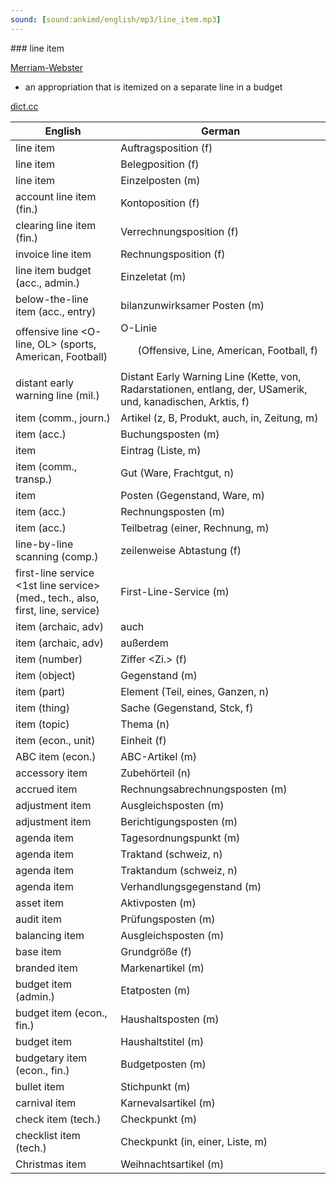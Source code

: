 ```yaml
---
sound: [sound:ankimd/english/mp3/line_item.mp3]
---
```


\### line item

[Merriam-Webster](https://www.merriam-webster.com/dictionary/line+item)

- an appropriation that is itemized on a separate line in a budget

[dict.cc](https://www.dict.cc/line+item)

| English        | German       |
| -------------- | ------------ |
| line item | Auftragsposition (f) |
| line item | Belegposition (f) |
| line item | Einzelposten (m) |
| account line item (fin.) | Kontoposition (f) |
| clearing line item (fin.) | Verrechnungsposition (f) |
| invoice line item | Rechnungsposition (f) |
| line item budget (acc., admin.) | Einzeletat (m) |
| below-the-line item (acc., entry) | bilanzunwirksamer Posten (m) |
| offensive line <O-line, OL> (sports, American, Football) | O-Linie <OL> (Offensive, Line, American, Football, f) |
| distant early warning line <DEW line> (mil.) | Distant Early Warning Line <DEW-Line> (Kette, von, Radarstationen, entlang, der, USamerik, und, kanadischen, Arktis, f) |
| item (comm., journ.) | Artikel (z, B, Produkt, auch, in, Zeitung, m) |
| item (acc.) | Buchungsposten (m) |
| item | Eintrag (Liste, m) |
| item (comm., transp.) | Gut (Ware, Frachtgut, n) |
| item | Posten (Gegenstand, Ware, m) |
| item (acc.) | Rechnungsposten (m) |
| item (acc.) | Teilbetrag (einer, Rechnung, m) |
| line-by-line scanning (comp.) | zeilenweise Abtastung (f) |
| first-line service <1st line service> (med., tech., also, first, line, service) | First-Line-Service (m) |
| item (archaic, adv) | auch |
| item (archaic, adv) | außerdem |
| item (number) | Ziffer <Zi.> (f) |
| item (object) | Gegenstand (m) |
| item (part) | Element (Teil, eines, Ganzen, n) |
| item (thing) | Sache (Gegenstand, Stck, f) |
| item (topic) | Thema (n) |
| item (econ., unit) | Einheit (f) |
| ABC item (econ.) | ABC-Artikel (m) |
| accessory item | Zubehörteil (n) |
| accrued item | Rechnungsabrechnungsposten (m) |
| adjustment item | Ausgleichsposten (m) |
| adjustment item | Berichtigungsposten (m) |
| agenda item | Tagesordnungspunkt <TOP> (m) |
| agenda item | Traktand (schweiz, n) |
| agenda item | Traktandum (schweiz, n) |
| agenda item | Verhandlungsgegenstand (m) |
| asset item | Aktivposten (m) |
| audit item | Prüfungsposten (m) |
| balancing item | Ausgleichsposten (m) |
| base item | Grundgröße (f) |
| branded item | Markenartikel (m) |
| budget item (admin.) | Etatposten (m) |
| budget item (econ., fin.) | Haushaltsposten (m) |
| budget item | Haushaltstitel (m) |
| budgetary item (econ., fin.) | Budgetposten (m) |
| bullet item | Stichpunkt (m) |
| carnival item | Karnevalsartikel (m) |
| check item (tech.) | Checkpunkt (m) |
| checklist item (tech.) | Checkpunkt (in, einer, Liste, m) |
| Christmas item | Weihnachtsartikel (m) |
